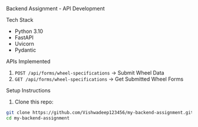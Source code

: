  Backend Assignment - API Development

 Tech Stack
- Python 3.10
- FastAPI
- Uvicorn
- Pydantic

 APIs Implemented
1. `POST /api/forms/wheel-specifications` → Submit Wheel Data
2. `GET /api/forms/wheel-specifications` → Get Submitted Wheel Forms

 Setup Instructions

1. Clone this repo:
```bash
git clone https://github.com/Vishwadeep123456/my-backend-assignment.git
cd my-backend-assignment
